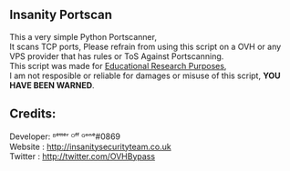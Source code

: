 ## Insanity Portscan
This a very simple Python Portscanner,<br>
It scans TCP ports, Please refrain from using this script on a OVH or any VPS provider that has rules or ToS Against Portscanning.<br>
This script was made for [Educational Research Purposes](https://en.wikipedia.org/wiki/Educational_research),<br>
I am not resposible or reliable for damages or misuse of this script, <b>YOU HAVE BEEN WARNED</b>.


## Credits:
Developer: ᴮᵉᵗᵗᵉʳ ᴼᶠᶠ ᴳᵒⁿᵉ#0869<br>
Website : http://insanitysecurityteam.co.uk<br>
Twitter : http://twitter.com/OVHBypass
